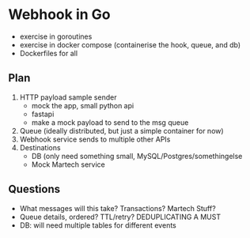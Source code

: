 # Webhook in Go

- exercise in goroutines
- exercise in docker compose (containerise the hook, queue, and db)
- Dockerfiles for all


## Plan
1. HTTP payload sample sender
    - mock the app, small python api
    - fastapi
    - make a mock payload to send to the msg queue
2. Queue (ideally distributed, but just a simple container for now)
3. Webhook service sends to multiple other APIs
4. Destinations
    - DB (only need something small, MySQL/Postgres/somethingelse
    - Mock Martech service

## Questions
- What messages will this take? Transactions? Martech Stuff?
- Queue details, ordered? TTL/retry? DEDUPLICATING A MUST
- DB: will need multiple tables for different events



